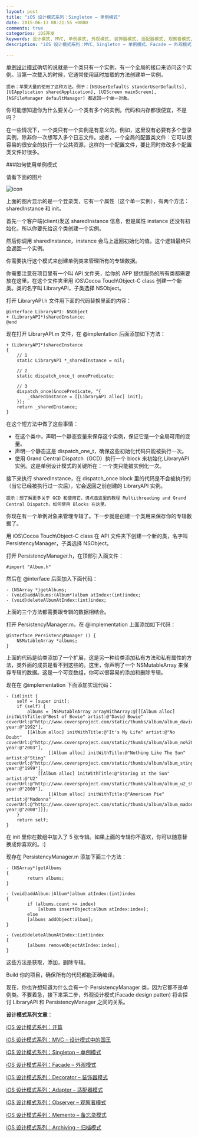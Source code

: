 ```yaml
---
layout: post
title: "iOS 设计模式系列：Singleton – 单例模式"
date: 2015-06-13 08:21:55 +0800
comments: true
categories: iOS开发
keywords: 设计模式, MVC, 单例模式, 外观模式, 装饰器模式, 适配器模式, 观察者模式,备忘录模式,归档模式,命令模式, cocoapods, 个人博客, 刚刚在线
description: "iOS 设计模式系列：MVC、Singleton – 单例模式、Facade – 外观模式、Decorator – 装饰器模式、Adapter – 适配器模式、Observer – 观察者模式、Memento – 备忘录模式、Archiving – 归档模式、Command – 命令模式"

---
```


[单例设计模式](http://www.superqq.com/blog/2015/03/21/dan-li-mo-shi-de-xie-fa/)确切的说就是一个类只有一个实例，有一个全局的接口来访问这个实例。当第一次载入的时候，它通常使用延时加载的方法创建单一实例。

	提示：苹果大量的使用了这种方法。例子：[NSUserDefaults standerUserDefaults], [UIApplication sharedApplication], [UIScreen mainScreen], [NSFileManager defaultManager] 都返回一个单一对象。

你可能想知道你为什么要关心一个类有多个的实例。代码和内存都很便宜，不是吗？

在一些情况下，一个类只有一个实例是有意义的。例如，这里没有必要有多个登录实例，除非你一次想写入多个日志文件。或者，一个全局的配置类文件：它可以很容易的很安全的执行一个公共资源，这样的一个配置文件，要比同时修改多个配置类文件好很多。

###如何使用单例模式

请看下面的图片

![icon](http://cdn3.raywenderlich.com/wp-content/uploads/2013/08/singleton.png)

上面的图片显示的是一个登录类，它有一个属性（这个单一实例），有两个方法：sharedInstance 和 init。

首先一个客户端(client)发送 sharedInstance 信息，但是属性 instance 还没有初始化，所以你要先给这个类创建一个实例。

然后你调用 sharedInstance，instance 会马上返回初始化的值。这个逻辑最终只会返回一个实例。

你需要执行这个模式来创建单例类来管理所有的专辑数据。

你需要注意在项目里有一个叫 API 文件夹，给你的 APP 提供服务的所有类都需要放在这里。在这个文件夹里用 iOS\Cocoa Touch\Object-C class 创建一个新类。类的名字叫 LibraryAPI，子类选择 NSObject。

打开 LibraryAPI.h 文件用下面的代码替换里面的内容：

	@interface LibraryAPI: NSObject
	+ (LibraryAPI*)sharedInstance;
	@end

现在打开 LibraryAPI.m 文件，在 @implentation 后面添加如下方法：

	+ (LibraryAPI*)sharedInstance 
	{
	    // 1
	    static LibraryAPI *_sharedInstance = nil;
	
	    // 2 
	    static dispatch_once_t oncePredicate; 
	
	    // 3
	    dispatch_once(&nocePredicate, ^{
	        _sharedInstance = [[LibraryAPI alloc] init];
	    });
	    return _sharedInstance;
	}

在这个短方法中做了这些事情：

* 在这个类中，声明一个静态变量来保存这个实例，保证它是一个全局可用的变量。
* 声明一个静态这是 dispatch_one_t，确保这些初始化代码只能被执行一次。
* 使用 Grand Central Dispatch（GCD）执行一个 block 来初始化 LibraryAPI 实例。这是单例设计模式的关键所在：一个类只能被实例化一次。

接下来执行 sharedInstance，在 dispatch_once block 里的代码是不会被执行的（当它已经被执行过一次后），它会返回之前创建的 LibraryAPI 实例。

	提示：想了解更多关于 GCD 和使用它，请点击这里的教程 Multithreading and Grand Central Dispatch，如何使用 Blocks 在这里。

你现在有一个单例对象来管理专辑了。下一步就是创建一个类用来保存你的专辑数据了。

用 iOS\Cocoa Touch\Object-C class 在 API 文件夹下创建一个新的类，名字叫 PersistencyManager，子类选择 NSObject。

打开 PersistencyManager.h，在顶部引入面文件：

	#import "Album.h"

然后在 @interface 后面加入下面代码：

	- (NSArray *)getAlbums;
	- (void)addAlbums:(Album*)album atIndex:(int)index;
	- (void)deleteAlbumAtIndex:(int)index;

上面的三个方法都需要跟专辑的数据相结合。

打开 PersistencyManager.m，在 @implementation 上面添加如下代码：

	@interface PersistencyManager () {
	    NSMutableArray *albums;
	}

上面的代码是给类添加了一个扩展，这是另一种给类添加私有方法和私有属性的方法，类外面的成员是看不到这些的。这里，你声明了一个 NSMutableArray 来保存专辑的数据。这是一个可变数组，你可以很容易的添加和删除专辑。

现在在 @implementation 下面添加实现代码：

	- (id)init {
	    self = [super init];
	    if (self) {
	        albums = [NSMutableArray arrayWithArray:@[[[Album alloc] initWithTitle:@"Best of Bowie" artist:@"David Bowie" coverUrl:@"http://www.coversproject.com/static/thumbs/album/album_david%20bowie_best%20of%20bowie.png" year:@"1992"],
	        [[Album alloc] initWithTitle:@"It's My Life" artist:@"No Doubt" coverUrl:@"http://www.coversproject.com/static/thumbs/album/album_no%20doubt_its%20my%20life%20%20bathwater.png" year:@"2003"],
	                [[Album alloc] initWithTitle:@"Nothing Like The Sun" artist:@"Sting" coverUrl:@"http://www.coversproject.com/static/thumbs/album/album_sting_nothing%20like%20the%20sun.png" year:@"1999"],
	            [[Album alloc] initWithTitle:@"Staring at the Sun" artist:@"U2" coverUrl:@"http://www.coversproject.com/static/thumbs/album/album_u2_staring%20at%20the%20sun.png" year:@"2000"],
	                [[Album alloc] initWithTitle:@"American Pie" artist:@"Madonna" coverUrl:@"http://www.coversproject.com/static/thumbs/album/album_madonna_american%20pie.png" year:@"2000"]]];
	    }
	    return self;
	}

在 init 里你在数组中加入了 5 张专辑。如果上面的专辑你不喜欢，你可以随意替换成你喜欢的。:]

现存在 PersistencyManager.m 添加下面三个方法：

	- (NSArray*)getAlbums
	{
	        return albums;
	}
	
	- (void)addAlbum:(Album*)album atIndex:(int)index
	{
	        if (albums.count >= index)
	            [albums insertObject:album atIndex:index];
	        else
	        [albums addObject:album];
	}
	
	- (void)deleteAlbumAtIndex:(int)index
	{
	        [albums removeObjectAtIndex:index];
	}

这些方法是获取，添加，删除专辑。

Build 你的项目，确保所有的代码都能正确编译。

现在，你也许想知道为什么会有一个 PersistencyManager 类，因为它都不是单例类。不要着急，接下来第二步，外观设计模式(Facade design patten) 将会探讨 LibraryAPI 和 PersistencyManager 之间的关系。

**设计模式系列文章**：

[iOS 设计模式系列：开篇](http://www.superqq.com/blog/2015/06/10/ios-she-ji-mo-shi-xi-lie-:kai-pian/)

[iOS 设计模式系列：MVC – 设计模式中的国王](http://www.superqq.com/blog/2015/06/11/ios-she-ji-mo-shi-xi-lie-:mvc-she-ji-mo-shi-zhong-de-guo-wang/)

[iOS 设计模式系列：Singleton – 单例模式](http://www.superqq.com/blog/2015/06/13/ios-she-ji-mo-shi-xi-lie-:singleton-dan-li-mo-shi/)

[iOS 设计模式系列：Facade – 外观模式](http://www.superqq.com/blog/2015/06/15/ios-she-ji-mo-shi-xi-lie-:facade-wai-guan-mo-shi/)

[iOS 设计模式系列：Decorator – 装饰器模式](http://www.superqq.com/blog/2015/06/16/ios-she-ji-mo-shi-xi-lie-:decorator-zhuang-shi-qi-mo-shi/)

[iOS 设计模式系列：Adapter – 适配器模式](http://www.superqq.com/blog/2015/06/17/ios-she-ji-mo-shi-xi-lie-:adapter-gua-pei-qi-mo-shi/)

[iOS 设计模式系列：Observer – 观察者模式](http://www.superqq.com/blog/2015/06/18/ios-she-ji-mo-shi-xi-lie-:observer-guan-cha-zhe-mo-shi/)

[iOS 设计模式系列：Memento – 备忘录模式](http://www.superqq.com/blog/2015/06/19/ios-she-ji-mo-shi-xi-lie-:memento-bei-wang-lu-mo-shi/)

[iOS 设计模式系列：Archiving – 归档模式](http://www.superqq.com/blog/2015/06/20/ios-she-ji-mo-shi-xi-lie-:archiving-gui-dang-mo-shi/)
